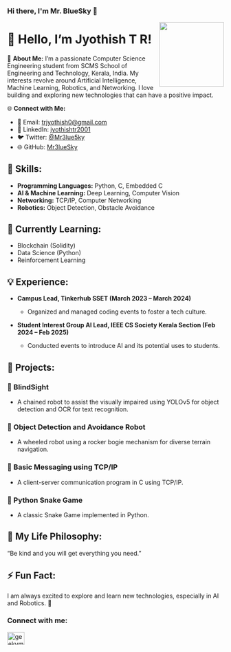 ### Hi there, I'm Mr. BlueSky 👋

<img align='right' src='https://github.com/Rishit-dagli/Rishit-dagli/blob/master/images/octocat-anime.gif' width='150"'>

# 👋 Hello, I’m Jyothish T R!

🔭 **About Me:**
I’m a passionate Computer Science Engineering student from SCMS School of Engineering and Technology, Kerala, India. My interests revolve around Artificial Intelligence, Machine Learning, Robotics, and Networking. I love building and exploring new technologies that can have a positive impact.

🌐 **Connect with Me:**

* 📧 Email: [trjyothish0@gmail.com](mailto:trjyothish0@gmail.com)
* 💼 LinkedIn: [jyothishtr2001](https://linkedin.com/in/jyothishtr2001)
* 🐦 Twitter: [@Mr3lue5ky](https://twitter.com/Mr3lue5ky)
* 🌐 GitHub: [Mr3lueSky](https://github.com/Mr3lueSky)

## 🚀 Skills:

* **Programming Languages:** Python, C, Embedded C
* **AI & Machine Learning:** Deep Learning, Computer Vision
* **Networking:** TCP/IP, Computer Networking
* **Robotics:** Object Detection, Obstacle Avoidance

## 🌱 Currently Learning:

* Blockchain (Solidity)
* Data Science (Python)
* Reinforcement Learning

## 💡 Experience:

* **Campus Lead, Tinkerhub SSET (March 2023 – March 2024)**

  * Organized and managed coding events to foster a tech culture.
* **Student Interest Group AI Lead, IEEE CS Society Kerala Section (Feb 2024 – Feb 2025)**

  * Conducted events to introduce AI and its potential uses to students.

## 💼 Projects:

### 🔹 BlindSight

* A chained robot to assist the visually impaired using YOLOv5 for object detection and OCR for text recognition.

### 🔹 Object Detection and Avoidance Robot

* A wheeled robot using a rocker bogie mechanism for diverse terrain navigation.

### 🔹 Basic Messaging using TCP/IP

* A client-server communication program in C using TCP/IP.

### 🔹 Python Snake Game

* A classic Snake Game implemented in Python.

## 🌟 My Life Philosophy:

“Be kind and you will get everything you need.”

## ⚡ Fun Fact:

I am always excited to explore and learn new technologies, especially in AI and Robotics. 🚀


### Connect with me:

<a href="https://instagram.com/geekymentalist" target="blank"><img align="center" src="https://raw.githubusercontent.com/rahuldkjain/github-profile-readme-generator/master/src/images/icons/Social/instagram.svg" alt="geekymentalist" height="30" width="40" /></a>
